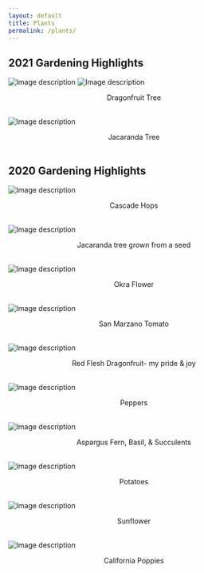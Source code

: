 ```yaml
---
layout: default
title: Plants
permalink: /plants/
---
```

## 2021 Gardening Highlights

![Image description](/images/2021_Dragonfruitflower.jpg)
![Image description](/images/2021_Dragonfruit.jpg)
<center>Dragonfruit Tree</center>
<br>

![Image description](/images/2021_Jacaranda.jpg)
<center>Jacaranda Tree</center>
<br>


## 2020 Gardening Highlights
![Image description](/images/2020_hops.png)
<center>Cascade Hops</center>
<br>

![Image description](/images/2020_jacaranda.png)
<center>Jacaranda tree grown from a seed </center>
<br>

![Image description](/images/2020_okra.png)
<center>Okra Flower</center>
<br>

![Image description](/images/2020_tomato.png)
<center>San Marzano Tomato </center>
<br>

![Image description](/images/2020_dragonfruit.png)
<center>Red Flesh Dragonfruit- my pride & joy</center>
<br>

![Image description](/images/2020_peppers.JPG)
<center>Peppers</center>
<br>

![Image description](/images/2020_succulent.png)
<center>Aspargus Fern, Basil, & Succulents</center>
<br>

![Image description](/images/2020_potato.png)
<center>Potatoes</center>
<br>

![Image description](/images/2020_sunflower.png)
<center>Sunflower</center>
<br>

![Image description](/images/2020_poppy.jpg)
<center>California Poppies</center>
<br>


